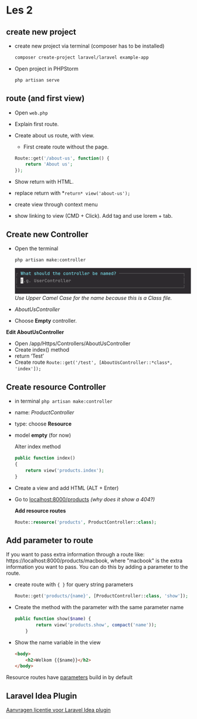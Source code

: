 # Les 2

## create new project

- create new project via terminal (composer has to be installed)

    ```bash
    composer create-project laravel/laravel example-app
    ```

- Open project in PHPStorm

    ```bash
    php artisan serve
    ```

## route (and first view)

- Open `web.php`
- Explain first route.
- Create about us route, with view.
    - First create route without the page.

    ```php
    Route::get('/about-us', function() {
        return 'About us';
    });
    ```

- Show return with HTML.
- replace return with *`return* view('about-us');`
- create view through context menu
- show linking to view (CMD + Click). Add tag and use lorem + tab.

## Create new Controller

- Open the terminal

    ```bash
    php artisan make:controller
    ```

  ![Use Upper Camel Case for the name because this is a Class file.](../images/controller-name.png)
    *Use Upper Camel Case for the name because this is a Class file.*

- *AboutUsController*
- Choose **Empty** controller.

**Edit AboutUsController**

- Open /app/Https/Controllers/AboutUsController
- Create index() method
- return ‘Test’
- Create route `Route::get('/test', [AboutUsController::*class*, 'index']);`

## **Create resource Controller**

- in terminal `php artisan make:controller`
- name: *ProductController*
- type: choose **Resource**
- model **empty** (for now)

  Alter index method

    ```php
    public function index()
    {
        return view('products.index');
    }
    ```

- Create a view and add HTML (ALT + Enter)
- Go to [localhost:8000/products](http://localhost:8000/products) *(why does it show a 404?)*

  **Add resource routes**

    ```php
    Route::resource('products', ProductController::class);
    ```


## **Add parameter to route**

If you want to pass extra information through a route like: https://localhost:8000/products/macbook, where "macbook" is 
the extra information you want to pass. You can do this by adding a parameter to the route.

- create route with `{ }` for query string parameters
    ```php
    Route::get('products/{name}', [ProductController::class, 'show']);
    ```
- Create the method with the parameter with the same parameter name

    ```php
    public function show($name) {
            return view('products.show', compact('name'));
        }
    ```

- Show the name variable in the view

    ```html
    <body>
        <h2>Welkom {{$name}}</h2>
    </body>
    ```


Resource routes have [parameters](https://laravel.com/docs/10.x/controllers#actions-handled-by-resource-controller) build in by default

## Laravel Idea Plugin
[Aanvragen licentie voor Laravel Idea plugin](laravelidea.md)